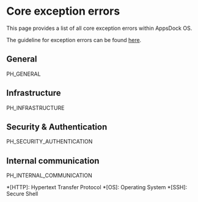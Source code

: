 # Core exception errors

This page provides a list of all core exception errors within AppsDock OS.

The guideline for exception errors can be found [here](../../gettingstarted/guidelines/exception-errors).

## General

PH_GENERAL

## Infrastructure

PH_INFRASTRUCTURE

## Security & Authentication

PH_SECURITY_AUTHENTICATION

## Internal communication

PH_INTERNAL_COMMUNICATION

*[HTTP]: Hypertext Transfer Protocol
*[OS]: Operating System
*[SSH]: Secure Shell
